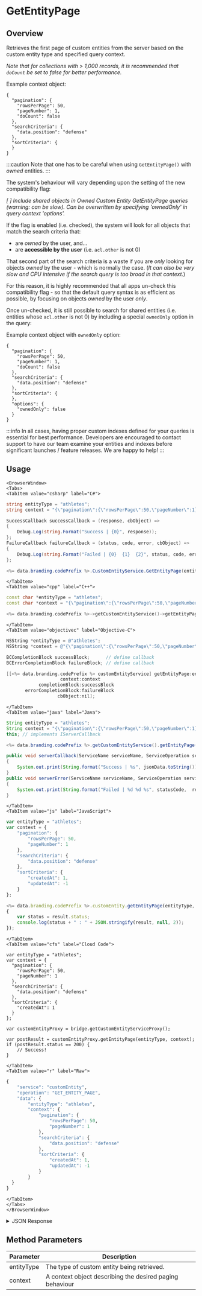 # GetEntityPage
## Overview
Retrieves the first page of custom entities from the server based on the custom entity type and specified query context.

_Note that for collections with > 1,000 records, it is recommended that `doCount` be set to false for better performance._



Example context object:
```
{
  "pagination": {
    "rowsPerPage": 50,
    "pageNumber": 1,
    "doCount": false
  },
  "searchCriteria": {
    "data.position": "defense"
  },
  "sortCriteria": {
  }
}
```


:::caution
Note that one has to be careful when using <code>GetEntityPage()</code> with <em>owned</em> entities.
:::

The system's behaviour will vary depending upon the setting of the new compatibility flag:

_[ ] Include shared objects in Owned Custom Entity GetEntityPage queries (warning: can be slow). Can be overwritten by specifying 'ownedOnly' in query context 'options'._

If the flag is enabled (i.e. checked), the system will look for all objects that match the search criteria that:

* are _owned_ by the user, and...
* are **accessible by the user** (i.e. `acl.other` is not 0)

That second part of the search criteria is a waste if you are _only_ looking for objects _owned_ by the user - which is normally the case.  (_It can also be very slow and CPU intensive if the search query is too broad in that context._)

For this reason, it is highly recommended that all apps un-check this compatibility flag - so that the default query syntax is as efficient as possible, by focusing on objects _owned_ by the user _only_.

Once un-checked, it is still possible to search for shared entities (i.e. entities whose `acl.other` is not 0) by including a special `ownedOnly` option in the query:

Example context object with `ownedOnly` option:
```
{
  "pagination": {
    "rowsPerPage": 50,
    "pageNumber": 1,
    "doCount": false
  },
  "searchCriteria": {
    "data.position": "defense"
  },
  "sortCriteria": {
  },
  "options": {
    "ownedOnly": false
  }
}
```

:::info
In all cases, having proper custom indexes defined for your queries is essential for best performance. Developers are encouraged to contact support to have our team examine your entities and indexes before significant launches / feature releases. We are happy to help! 
:::

<PartialServop service_name="customEntity" operation_name="GET_ENTITY_PAGE" />

## Usage

```mdx-code-block
<BrowserWindow>
<Tabs>
<TabItem value="csharp" label="C#">
```

```csharp
string entityType = "athletes";
string context = "{\"pagination\":{\"rowsPerPage\":50,\"pageNumber\":1},\"searchCriteria\":{\"data.position\":\"defense\"},\"sortCriteria\":{\"createdAt\":1,\"updatedAt\":-1}}";

SuccessCallback successCallback = (response, cbObject) =>
{
    Debug.Log(string.Format("Success | {0}", response));
};
FailureCallback failureCallback = (status, code, error, cbObject) =>
{
    Debug.Log(string.Format("Failed | {0}  {1}  {2}", status, code, error));
};

<%= data.branding.codePrefix %>.CustomEntityService.GetEntityPage(entityType, context, successCallback, failureCallback);
```

```mdx-code-block
</TabItem>
<TabItem value="cpp" label="C++">
```

```cpp
const char *entityType = "athletes";
const char *context = "{\"pagination\":{\"rowsPerPage\":50,\"pageNumber\":1},\"searchCriteria\":{\"data.position\":\"defense\"},\"sortCriteria\":{\"createdAt\":1,\"updatedAt\":-1}}";

<%= data.branding.codePrefix %>->getCustomEntityService()->getEntityPage(entityType, context, this);
```

```mdx-code-block
</TabItem>
<TabItem value="objectivec" label="Objective-C">
```

```objectivec
NSString *entityType = @"athletes";
NSString *context = @"{\"pagination\":{\"rowsPerPage\":50,\"pageNumber\":1},\"searchCriteria\":{\"data.position\":\"defense\"},\"sortCriteria\":{\"createdAt\":1,\"updatedAt\":-1}}";

BCCompletionBlock successBlock;      // define callback
BCErrorCompletionBlock failureBlock; // define callback

[[<%= data.branding.codePrefix %> customEntityService] getEntityPage:entityType
                    context:context
            completionBlock:successBlock
       errorCompletionBlock:failureBlock
                   cbObject:nil];
```

```mdx-code-block
</TabItem>
<TabItem value="java" label="Java">
```

```java
String entityType = "athletes";
String context = "{\"pagination\":{\"rowsPerPage\":50,\"pageNumber\":1},\"searchCriteria\":{\"data.position\":\"defense\"},\"sortCriteria\":{\"createdAt\":1,\"updatedAt\":-1}}";
this; // implements IServerCallback

<%= data.branding.codePrefix %>.getCustomEntityService().getEntityPage(entityType, context, this);

public void serverCallback(ServiceName serviceName, ServiceOperation serviceOperation, JSONObject jsonData)
{
    System.out.print(String.format("Success | %s", jsonData.toString()));
}
public void serverError(ServiceName serviceName, ServiceOperation serviceOperation, int statusCode, int reasonCode, String jsonError)
{
    System.out.print(String.format("Failed | %d %d %s", statusCode,  reasonCode, jsonError.toString()));
}
```

```mdx-code-block
</TabItem>
<TabItem value="js" label="JavaScript">
```

```javascript
var entityType = "athletes";
var context = {
    "pagination": {
        "rowsPerPage": 50,
        "pageNumber": 1
    },
    "searchCriteria": {
        "data.position": "defense"
    },
    "sortCriteria": {
        "createdAt": 1,
        "updatedAt": -1
    }
};

<%= data.branding.codePrefix %>.customEntity.getEntityPage(entityType, context, result =>
{
    var status = result.status;
    console.log(status + " : " + JSON.stringify(result, null, 2));
});
```

```mdx-code-block
</TabItem>
<TabItem value="cfs" label="Cloud Code">
```

```cfscript
var entityType = "athletes";
var context = {
  "pagination": {
    "rowsPerPage": 50,
    "pageNumber": 1
  },
  "searchCriteria": {
    "data.position": "defense"
  },
  "sortCriteria": {
    "createdAt": 1
  }
};

var customEntityProxy = bridge.getCustomEntityServiceProxy();

var postResult = customEntityProxy.getEntityPage(entityType, context);
if (postResult.status == 200) {
    // Success!
}
```

```mdx-code-block
</TabItem>
<TabItem value="r" label="Raw">
```

```r
{
	"service": "customEntity",
	"operation": "GET_ENTITY_PAGE",
	"data": {
		"entityType": "athletes",
		"context": {
			"pagination": {
				"rowsPerPage": 50,
				"pageNumber": 1
			},
			"searchCriteria": {
				"data.position": "defense"
			},
			"sortCriteria": {
				"createdAt": 1,
				"updatedAt": -1
			}
		}
  }
}
```

```mdx-code-block
</TabItem>
</Tabs>
</BrowserWindow>
```

<details>
<summary>JSON Response</summary>

```json
{
  "status": 200,
  "data": {
    "_serverTime": 1637946319239,
    "context": "lciI6MSwiZG9Db3VudCI6dHJ...",
    "results": {
      "count": 4,
      "page": 1,
      "items": [
        {
          "entityId": "f9d91cda-3ece-447c-bf81-046fa026520c",
          "version": 1,
          "acl": {
            "other": 1
          },
          "ownerId": null,
          "expiresAt": null,
          "timeToLive": null,
          "createdAt": 1573537595505,
          "updatedAt": 1573537595505,
          "data": {
            "firstName": "Super",
            "surName": "Star",
            "position": "defense",
            "goals": 2,
            "assists": 4
          }
        },
        {
          "entityId": "1497cc7e-66cb-4682-9eac-c755523369a8",
          "version": 3,
          "acl": {
            "other": 1
          },
          "ownerId": null,
          "expiresAt": null,
          "timeToLive": null,
          "createdAt": 1573540122600,
          "updatedAt": 1573540445332,
          "data": {
            "firstName": "Super",
            "surName": "Star2",
            "position": "defense",
            "goals": 3,
            "assists": 5
          }
        }
      ],
      "moreAfter": true,
      "moreBefore": false
    }
  }
}
```
</details>

## Method Parameters
Parameter | Description
--------- | -----------
entityType | The type of custom entity being retrieved. 
context | A context object describing the desired paging behaviour


